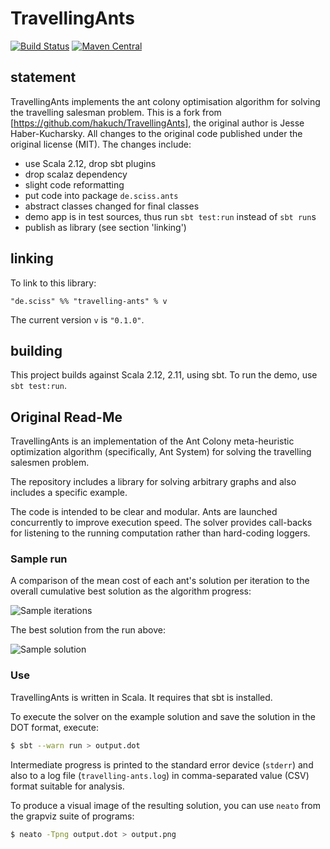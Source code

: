 # TravellingAnts

[![Build Status](https://travis-ci.org/Sciss/TravellingAnts.svg?branch=master)](https://travis-ci.org/Sciss/TravellingAnts)
[![Maven Central](https://maven-badges.herokuapp.com/maven-central/de.sciss/travelling-ants_2.11/badge.svg)](https://maven-badges.herokuapp.com/maven-central/de.sciss/travelling-ants_2.11)

## statement

TravellingAnts implements the ant colony optimisation algorithm for solving the travelling salesman problem.
This is a fork from [https://github.com/hakuch/TravellingAnts], the original author is Jesse Haber-Kucharsky.
All changes to the original code published under the original license  (MIT). The changes include:

- use Scala 2.12, drop sbt plugins
- drop scalaz dependency
- slight code reformatting
- put code into package `de.sciss.ants`
- abstract classes changed for final classes
- demo app is in test sources, thus run `sbt test:run` instead of `sbt run`s
- publish as library (see section 'linking')

## linking

To link to this library:

    "de.sciss" %% "travelling-ants" % v

The current version `v` is `"0.1.0"`.

## building

This project builds against Scala 2.12, 2.11, using sbt.
To run the demo, use `sbt test:run`.

## Original Read-Me

TravellingAnts is an implementation of the Ant Colony meta-heuristic optimization algorithm (specifically, Ant System) for solving the travelling salesmen problem.

The repository includes a library for solving arbitrary graphs and also includes a specific example.

The code is intended to be clear and modular. Ants are launched concurrently to improve execution speed. The solver provides call-backs for listening to the running computation rather than hard-coding loggers.

### Sample run

A comparison of the mean cost of each ant's solution per iteration to the overall cumulative best solution as the algorithm progress:

![Sample iterations](https://raw.github.com/hakuch/TravellingAnts/master/sample/sample-iterations.png)

The best solution from the run above:

![Sample solution](https://raw.github.com/hakuch/TravellingAnts/master/sample/sample.png)

### Use

TravellingAnts is written in Scala. It requires that sbt is installed.

To execute the solver on the example solution and save the solution in the DOT format, execute:

```bash
$ sbt --warn run > output.dot
```

Intermediate progress is printed to the standard error device (`stderr`) and also to a log file (`travelling-ants.log`) in comma-separated value (CSV) format suitable for analysis.

To produce a visual image of the resulting solution, you can use `neato` from the grapviz suite of programs:

```bash
$ neato -Tpng output.dot > output.png
```
